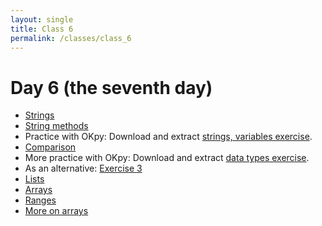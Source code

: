 ```yaml
---
layout: single
title: Class 6
permalink: /classes/class_6
---
```


# Day 6 (the seventh day)

* [Strings](../chapters/03/Strings)
* [String methods](../chapters/03/String_Methods)
* Practice with OKpy: Download and extract [strings,
  variables exercise](../exercises/strings_vars.zip).
* [Comparison](../chapters/03/Comparison)
* More practice with OKpy: Download and extract [data types
  exercise](../exercises/data_types.zip).
* As an alternative: [Exercise 3](../exercises/exercise_3)
* [Lists](../chapters/03/lists)
* [Arrays](../chapters/03/Arrays)
* [Ranges](../chapters/03/Ranges)
* [More on arrays](../chapters/03/More_on_Arrays)

<!---
# Consider this later.
* [3.8 Reply to the Supreme Court](../chapters/03/reply_supreme)
* [3.9 Revision - three girls](../chapters/03/three_girls)
* [4. Data frames](../chapters/04/data_frames)
* [4.1 Introduction to data frames](../chapters/04/data_frame_intro)
* [3.10 Selecting with arrays](../chapters/03/array_indexing)
* [4.1 Introduction to data frames](../chapters/04/data_frame_intro)
* [Data frame exercises](../chapters/exercises/df_exercises)
-->

